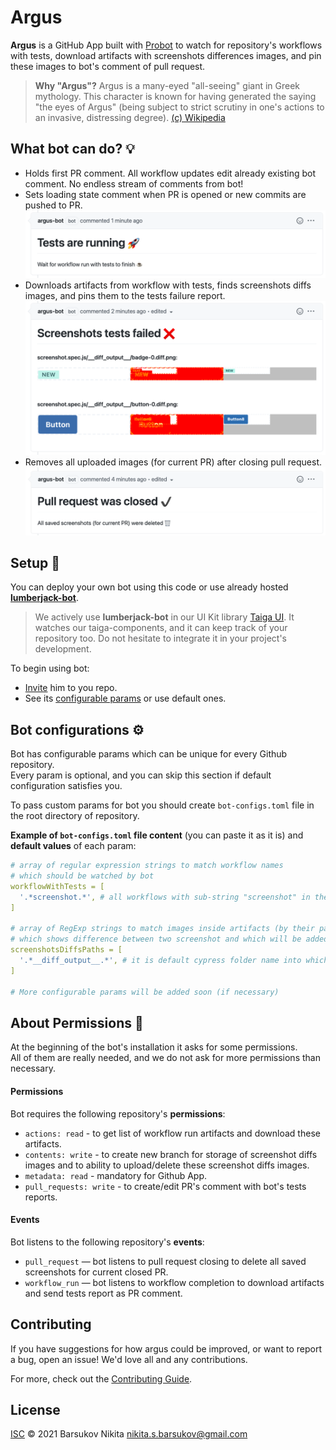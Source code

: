 # Argus
**Argus** is a GitHub App built with [Probot](https://github.com/probot/probot)
to watch for repository's workflows with tests, download artifacts with screenshots differences images,
and pin these images to bot's comment of pull request.

> **Why "Argus"?** Argus is a many-eyed  "all-seeing" giant in Greek mythology.
> This character is known for having generated the saying "the eyes of Argus"
> (being subject to strict scrutiny in one's actions to an invasive, distressing degree).
> [(c) Wikipedia](https://en.wikipedia.org/wiki/Argus_Panoptes)

## What bot can do? :bulb:
- Holds first PR comment.
All workflow updates edit already existing bot comment.
No endless stream of comments from bot!
- Sets loading state comment when PR is opened or new commits are pushed to PR.
![loading-demo](.demo/loading.png)
- Downloads artifacts from workflow with tests, finds screenshots diffs images, and pins them to the tests failure report.
![error-report-demo](.demo/error-report.png)
- Removes all uploaded images (for current PR) after closing pull request.
![closed-pr-demo](.demo/pr-closed.png)

## Setup :rocket:
You can deploy your own bot using this code
or use already hosted **[lumberjack-bot](https://github.com/apps/lumberjack-bot)**.

>We actively use **lumberjack-bot** in our UI Kit library [Taiga UI](https://github.com/TinkoffCreditSystems/taiga-ui).
It watches our taiga-components, and it can keep track of your repository too.
Do not hesitate to integrate it in your project's development.

To begin using bot:
- [Invite](https://github.com/apps/lumberjack-bot/installations/new) him to you repo.
- See its [configurable params](#bot-configurations-gear) or use default ones.

## Bot configurations :gear:
Bot has configurable params which can be unique for every Github repository.<br>
Every param is optional, and you can skip this section if default configuration satisfies you.

To pass custom params for bot you should create `bot-configs.toml` file in the root directory of repository.

**Example of `bot-configs.toml` file content** (you can paste it as it is) and **default values** of each param:
```yaml
# array of regular expression strings to match workflow names
# which should be watched by bot
workflowWithTests = [
  '.*screenshot.*', # all workflows with sub-string "screenshot" in their names will be watched by bot 
]

# array of RegExp strings to match images inside artifacts (by their path or file name)
# which shows difference between two screenshot and which will be added to bot report comment
screenshotsDiffsPaths = [
  '.*__diff_output__.*', # it is default cypress folder name into which snapshot diffs are put
]

# More configurable params will be added soon (if necessary)
```

## About Permissions :closed_lock_with_key:
At the beginning of the bot's installation it asks for some permissions.<br>
All of them are really needed, and we do not ask for more permissions than necessary.

#### Permissions
Bot requires the following repository's **permissions**:
- `actions: read` - to get list of workflow run artifacts and download these artifacts.
- `contents: write` - to create new branch for storage of screenshot diffs images
and to ability to upload/delete these screenshot diffs images.
- `metadata: read` - mandatory for Github App.
- `pull_requests: write` - to create/edit PR's comment with bot's tests reports.

#### Events
Bot listens to the following repository's **events**:
- `pull_request` — bot listens to pull request closing to delete all saved screenshots for current closed PR.
- `workflow_run` — bot listens to workflow completion to download artifacts and send tests report as PR comment.

## Contributing

If you have suggestions for how argus could be improved, or want to report a bug, open an issue! We'd love all and any contributions.

For more, check out the [Contributing Guide](CONTRIBUTING.md).

## License

[ISC](LICENSE) © 2021 Barsukov Nikita <nikita.s.barsukov@gmail.com>

